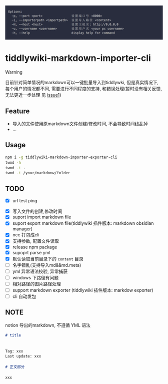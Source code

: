 ![](banner.png)

# tiddlywiki-markdown-importer-cli

> [!WARNING]
> 目前针对简单情况的markdown可以一键批量导入到tiddlywki, 但是真实情况下, 每个用户的情况都不同, 需要进行不同程度的支持, 和错误处理(暂时没有相关反馈, 无法更近一步处理 见 [issue1](https://github.com/oeyoews/tiddlywiki-markdown-importer-cli/issues/1))

## Feature

* 导入的文件使用原markdown文件创建/修改时间, 不会导致时间线乱掉
* ...

## Usage

```bash
npm i -g tiddlywiki-markdown-importer-exporter-cli
twmd -h
twmd -i .
twmd -i /your/markdonw/folder
```

## TODO

* [x] url test ping
- [x] 写入文件的创建,修改时间
- [x] suport import markdown file
- [x] suport export markdown file(tiddlywiki 插件版本: markdown obsidian manager)
- [x] ncc 打包成cli
- [x] 支持参数, 配置文件读取
- [x] release npm package
- [x] supoprt parse yml
- [x] 默认读取当前目录下的 `content` 目录
- [ ] 名字错乱(支持导入md&&md.meta)
- [ ] yml 异常语法校验, 异常捕获
- [ ] windows 下路径有问题
- [ ] 相对路径的图片路径处理
- [ ] support markdown exporter (tiddlywiki 插件版本:  markdow exporter)
- [ ] cli 自动发包

## NOTE

notion 导出的markdown, 不遵循 YML 语法

```markdown
# title


Tag: xxx
Last update: xxx

# 正文部分

xxx
```


<!-- // 针对本地太微nodejs(无密码)实例
// 写入, 导出, 更新, 查询, 删
// TODO: 需要做好条目重写的提示
// https://github.com/Jermolene/TiddlyWiki5/blob/4b56cb42983d4134715eb7fe7b083fdcc04980f0/core/modules/server/server.js#L31
// https://github.com/Jermolene/TiddlyWiki5/blob/4b56cb42983d4134715eb7fe7b083fdcc04980f0/core/modules/server/routes/put-tiddler.js -->